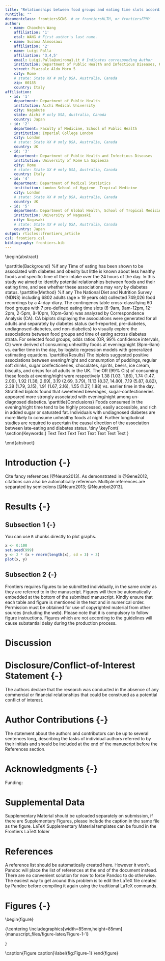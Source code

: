 ```yaml
---
title: "Relationships between food groups and eating time slots according to diabetes status in adults from the UK National Diet and Nutrition Survey (2008--2017)"
runtitle: ""
documentclass: frontiersSCNS  # or frontiersHLTH, or frontiersFPHY
author:
  - name: Chaochen Wang
    affiliation: '1'
    etal: WANG # First author's last name. 
  - name: Suzana Almoosawi
    affiliation: '2'
  - name: Luigi Palla
    affiliation: '3,4,5'
    email: Luigi.Palla@uniroma1.it # Indicates corresponding Author
    institution: Department of Public Health and Infectious Diseases, University of Rome La Sapienza
    street: Piazzale Aldo Moro 5
    city: Rome
    # state: State XX # only USA, Australia, Canada
    zip: 00185
    country: Italy
affiliation:
  - id: '1'
    department: Department of Public Health
    institution: Aichi Medical University
    city: Nagakute
    state: Aichi # only USA, Australia, Canada
    country: Japan
  - id: '2' 
    department: Faculty of Medicine, School of Public Health
    institution: Imperial College London
    city: London
    # state: State XX # only USA, Australia, Canada
    country: UK
  - id: '3' 
    department: Department of Public Health and Infectious Diseases
    institution: University of Rome La Sapienza
    city: Rome
    # state: State XX # only USA, Australia, Canada
    country: Italy
  - id: '4' 
    department: Department of Medical Statistics
    institution: London School of Hygiene  Tropical Medicine
    city: London
    # state: State XX # only USA, Australia, Canada
    country: UK
  - id: '5' 
    department: Department of Global Health, School of Tropical Medicine and Global Health
    institution: University of Nagasaki
    city: Nagasaki
    # state: State XX # only USA, Australia, Canada
    country: Japan
output: rticles::frontiers_article
csl: frontiers.csl
bibliography: frontiers.bib
---
```


\begin{abstract}

\parttitle{Background} %if any
Time of eating has been shown to be associated with diabetes and obesity but little is known about less healthy foods and specific time of their intake over the 24 hours of the day. In this study we aimed to identify potential relationships between foods and their eating time, and see whether these associations may vary by diabetes status.
\parttitle{Method} %if any
The National Diet and Nutrition Survey (NDNS) including 6802 adults (age $\geq$ 19 years old) collected 749,026 food recordings by a 4-day-diary. The contingency table cross-classifying 60 food groups with 7 pre-defined eating time slots (6-9am, 9am-12pm, 12-2pm, 2-5pm, 8-10pm, 10pm-6am) was analyzed by Correspondence Analysis (CA). CA biplots displaying the associations were generated for all adults and separately by diabetes status (self-reported, pre-diabetes, undiagnosed-diabetes, and non-diabetics) to visually explore the associations between food groups and time of eating across diabetes strata. For selected food groups, odds ratios (OR, 99\% confidence intervals, CI) were derived of consuming unhealthy foods at evening/night (8pm-6am) vs. earlier time in the day, by logistic regression models with generalized estimating equations.
\parttitle{Results} 
The biplots suggested positive associations between evening/night and consumption of puddings, regular soft drinks, sugar confectioneries, chocolates, spirits, beers, ice cream, biscuits, and crisps for all adults in the UK. The OR (99\% CIs) of consuming these foods at evening/night were respectively 1.38 (1.03, 1.86), 1.74 (1.47, 2.06), 1.92 (1.38, 2.69), 3.19 (2.69, 3.79), 11.13 (8.37, 14.80), 7.19 (5.87, 8.82), 2.38 (1.79, 3.15), 1.91 (1.67, 2.16), 1.55 (1.27, 1.88) vs. earlier time in the day. Stratified biplots found that sweetened beverages, sugar-confectioneries appeared more strongly associated with evening/night among un-diagnosed diabetics. 
\parttitle{Conclusions}
Foods consumed in the evening/night time tend to be highly processed, easily accessible, and rich in added sugar or saturated fat. Individuals with undiagnosed diabetes are more likely to consume unhealthy foods at night. Further longitudinal studies are required to ascertain the causal direction of the association between late-eating and diabetes status.
\tiny
 \keyFont{ \section{Keywords:} Text Text Text Text Text Text Text Text } 

\end{abstract}


# Introduction {-}
Cite fancy references [@Neuro2013]. As demonstrated in @Gene2012, citations can
also be automatically reference. Multiple references are separated by semicolons
[@Neuro2013; @Neurobot2013].

# Results {-}

<!-- Comments should be HTML-style comments -->

## Subsection 1 {-}

You can use `R` chunks directly to plot graphs.  


```r
x <- 0:100
set.seed(999)
y <- 2 * (x + rnorm(length(x), sd = 3) + 3)
plot(x, y)
```

## Subsection 2 {-}

Frontiers requires figures to be submitted individually, in the same order as
they are referred to in the manuscript. Figures will then be automatically
embedded at the bottom of the submitted manuscript. Kindly ensure that each
table and figure is mentioned in the text and in numerical order. Permission
must be obtained for use of copyrighted material from other sources (including
the web). Please note that it is compulsory to follow figure instructions.
Figures which are not according to the guidelines will cause substantial delay
during the production process.

# Discussion

# Disclosure/Conflict-of-Interest Statement {-}

<!--  
Frontiers follows the recommendations by the International Committee of Medical
Journal Editors (http://www.icmje.org/ethical_4conflicts.html) which require
that all financial, commercial or other relationships that might be perceived by
the academic community as representing a potential conflict of interest must be
disclosed. If no such relationship exists, authors will be asked to declare that
the research was conducted in the absence of any commercial or financial
relationships that could be construed as a potential conflict of interest. When
disclosing the potential conflict of interest, the authors need to address the
following points:

 - Did you or your institution at any time receive payment or services from a
   third party for any aspect of the submitted work?
 - Please declare financial relationships with entities that could be perceived
   to influence, or that give the appearance of potentially influencing, what
   you wrote in the submitted work.
 - Please declare patents and copyrights, whether pending, issued, licensed
   and/or receiving royalties relevant to the work.
 - Please state other relationships or activities that readers could perceive to
   have influenced, or that give the appearance of potentially influencing, what
   you wrote in the submitted work.
 -->

The authors declare that the research was conducted in the absence of any
commercial or financial relationships that could be construed as a potential
conflict of interest.

# Author Contributions {-}

<!--  

When determining authorship the following criteria should be observed:

 - Substantial contributions to the conception or design of the work; or the
   acquisition, analysis, or interpretation of data for the work; AND
 - Drafting the work or revising it critically for important intellectual
   content; AND
 - Final approval of the version to be published ; AND
 - Agreement to be accountable for all aspects of the work in ensuring that
   questions related to the accuracy or integrity of any part of the work are
   appropriately investigated and resolved.

Contributors who meet fewer than all 4 of the above criteria for authorship
should not be listed as authors, but they should be acknowledged.
(http://www.icmje.org/roles_a.html)

-->

The statement about the authors and contributors can be up to several sentences
long, describing the tasks of individual authors referred to by their initials
and should be included at the end of the manuscript before the References
section.


# Acknowledgments {-}

Funding:

# Supplemental Data 

Supplementary Material should be uploaded separately on submission, if there are
Supplementary Figures, please include the caption in the same file as the
figure. LaTeX Supplementary Material templates can be found in the Frontiers
LaTeX folder

# References

A reference list should be automatically created here. However it won't. Pandoc 
will place the list of references at the end of the document instead. There are 
no convenient solution for now to force Pandoc to do otherwise. The easiest way 
to get around this problem is to edit the LaTeX file created by Pandoc before 
compiling it again using the traditional LaTeX commands.

# Figures {-}

\begin{figure}

{\centering \includegraphics[width=85mm,height=85mm]{manuscript_files/figure-latex/Figure-1-1} 

}

\caption{Figure caption}\label{fig:Figure-1}
\end{figure}

